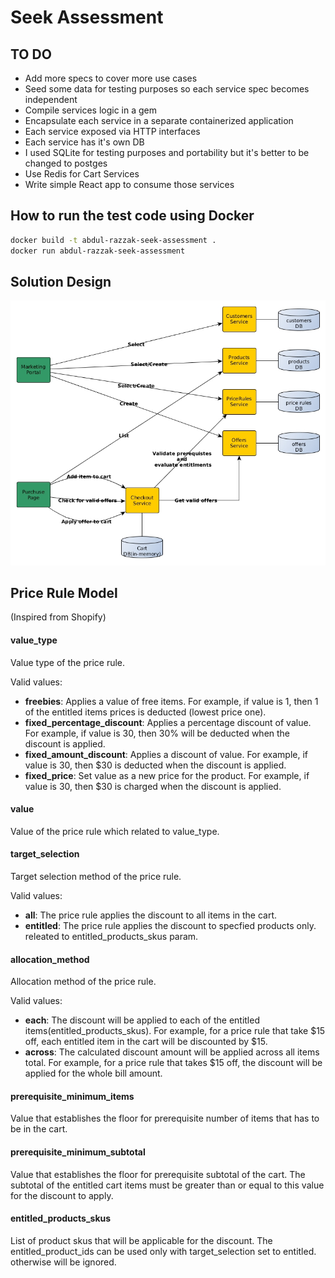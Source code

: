 # Seek Assessment 

## TO DO

* Add more specs to cover more use cases
* Seed some data for testing purposes so each service spec becomes independent 
* Compile services logic in a gem 
* Encapsulate each service in a separate containerized application
* Each service exposed via HTTP interfaces
* Each service has it's own DB
* I used SQLite for testing purposes and portability but it's better to be changed to postges
* Use Redis for Cart Services
* Write simple React app to consume those services

## How to run the test code using Docker

```bash
docker build -t abdul-razzak-seek-assessment .
docker run abdul-razzak-seek-assessment

```

## Solution Design


![Scheme](design.jpg) 


## Price Rule Model

(Inspired from Shopify)

#### value_type 

Value type of the price rule. 

Valid values:
* **freebies**: Applies a value of free items. For example, if value is 1, then 1 of the entitled items prices is deducted (lowest price one). 
* **fixed_percentage_discount**: Applies a percentage discount of value. For example, if value is 30, then 30% will be deducted when the discount is applied.
* **fixed_amount_discount**: Applies a discount of value. For example, if value is 30, then $30 is deducted when the discount is applied.
* **fixed_price**: Set value as a new price for the product. For example, if value is 30, then $30 is charged when the discount is applied.

#### value

Value of the price rule which related to value_type.

#### target_selection

Target selection method of the price rule. 

Valid values:
* **all**: The price rule applies the discount to all items in the cart.
* **entitled**: The price rule applies the discount to specfied products only. releated to entitled_products_skus param.

#### allocation_method

Allocation method of the price rule. 

Valid values:
* **each**: The discount will be applied to each of the entitled items(entitled_products_skus). For example, for a price rule that take $15 off, each entitled item in the cart will be discounted by $15.
* **across**: The calculated discount amount will be applied across all items total. For example, for a price rule that takes $15 off, the discount will be applied for the whole bill amount.

#### prerequisite_minimum_items

Value that establishes the floor for prerequisite number of items that has to be in the cart.

#### prerequisite_minimum_subtotal

Value that establishes the floor for prerequisite subtotal of the cart. The subtotal of the entitled cart items must be greater than or equal to this value for the discount to apply.

#### entitled_products_skus	
List of product skus that will be applicable for the discount. The entitled_product_ids can be used only with target_selection set to entitled. otherwise will be ignored.
